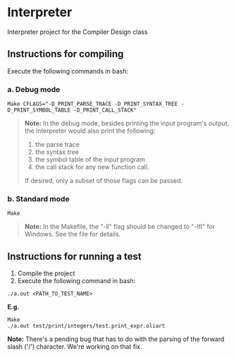 # Interpreter
Interpreter project for the Compiler Design class

## Instructions for compiling

Execute the following commands in bash:

### a. Debug mode

```
Make CFLAGS="-D_PRINT_PARSE_TRACE -D_PRINT_SYNTAX_TREE -D_PRINT_SYMBOL_TABLE -D_PRINT_CALL_STACK"
```

> **Note:** In the debug mode, besides printing the input program's output, the interpreter would also print the following:
> 
> 1. the parse trace
> 2. the syntax tree
> 3. the symbol table of the input program
> 4. the call stack for any new function call. 
> 
> If desired, only a subset of those flags can be passed.

### b. Standard mode

```
Make
```

> **Note:** In the Makefile, the "-ll" flag should be changed to "-lfl" for Windows. See the file for details.

## Instructions for running a test

1. Compile the project
2. Execute the following command in bash:
```
./a.out <PATH_TO_TEST_NAME>
```

**E.g.** 

```
Make
./a.out test/print/integers/test.print_expr.oliart
```

**Note:** There's a pending bug that has to do with the parsing of the forward slash ('/') character. We're working on that fix.
